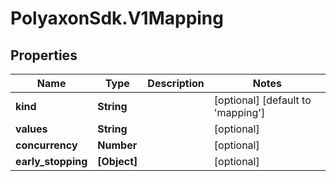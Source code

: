 # PolyaxonSdk.V1Mapping

## Properties
Name | Type | Description | Notes
------------ | ------------- | ------------- | -------------
**kind** | **String** |  | [optional] [default to 'mapping']
**values** | **String** |  | [optional] 
**concurrency** | **Number** |  | [optional] 
**early_stopping** | **[Object]** |  | [optional] 


